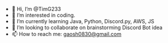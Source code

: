 - 👋 Hi, I’m @TimG233
- 👀 I’m interested in coding.
- 🌱 I’m currently learning Java, Python, Discord.py, AWS, JS
- 💞️ I’m looking to collaborate on brainstorming Discord Bot idea
- 📫 How to reach me: gaosh0830@gmail.com

<!---
TimG233/TimG233 is a ✨ special ✨ repository because its `README.md` (this file) appears on your GitHub profile.
You can click the Preview link to take a look at your changes.
--->
